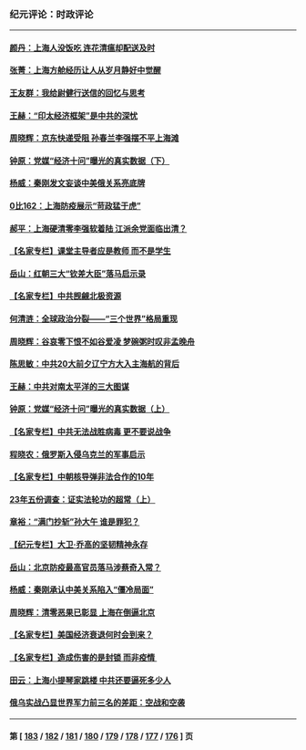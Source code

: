 ### 纪元评论：时政评论
---
#### [颜丹：上海人没饭吃 连花清瘟却配送及时](../../pages/nsc1025/n13716269.md) 
#### [张菁：上海方舱经历让人从岁月静好中觉醒](../../pages/nsc1025/n13716254.md) 
#### [王友群：我给尉健行送信的回忆与思考](../../pages/nsc1025/n13715458.md) 
#### [王赫：“印太经济框架”是中共的深忧](../../pages/nsc1025/n13715793.md) 
#### [周晓辉：京东快递受阻 孙春兰李强摆不平上海滩](../../pages/nsc1025/n13715851.md) 
#### [钟原：党媒“经济十问”曝光的真实数据（下）](../../pages/nsc1025/n13715706.md) 
#### [杨威：秦刚发文妄谈中美俄关系亮底牌](../../pages/nsc1025/n13715667.md) 
#### [0比162：上海防疫展示“苛政猛于虎”](../../pages/nsc1025/n13715625.md) 
#### [郝平：上海硬清零李强软着陆 江派余党面临出清？](../../pages/nsc1025/n13715556.md) 
#### [【名家专栏】课堂主导者应是教师 而不是学生](../../pages/nsc1025/n13715546.md) 
#### [岳山：红朝三大“钦差大臣”落马启示录](../../pages/nsc1025/n13715487.md) 
#### [【名家专栏】中共觊觎北极资源](../../pages/nsc1025/n13715368.md) 
#### [何清涟：全球政治分裂——“三个世界”格局重现](../../pages/nsc1025/n13715415.md) 
#### [周晓辉：谷哀零下恨不如谷爱凌 梦碗粥时叹非孟晚舟](../../pages/nsc1025/n13715224.md) 
#### [陈思敏：中共20大前夕辽宁方大入主海航的背后](../../pages/nsc1025/n13715096.md) 
#### [王赫：中共对南太平洋的三大图谋](../../pages/nsc1025/n13715100.md) 
#### [钟原：党媒“经济十问”曝光的真实数据（上）](../../pages/nsc1025/n13714806.md) 
#### [【名家专栏】中共无法战胜病毒 更不要说战争](../../pages/nsc1025/n13714738.md) 
#### [程晓农：俄罗斯入侵乌克兰的军事启示](../../pages/nsc1025/n13714727.md) 
#### [【名家专栏】中朝核导弹非法合作的10年](../../pages/nsc1025/n13714569.md) 
#### [23年五份调查：证实法轮功的超常（上）](../../pages/nsc1025/n13714350.md) 
#### [章裕：“满门抄斩”孙大午 谁是罪犯？](../../pages/nsc1025/n13714269.md) 
#### [【纪元专栏】大卫‧乔高的坚韧精神永存](../../pages/nsc1025/n13711890.md) 
#### [岳山：北京防疫最高官员落马涉蔡奇入常？](../../pages/nsc1025/n13713917.md) 
#### [杨威：秦刚承认中美关系陷入“僵冷局面”](../../pages/nsc1025/n13714010.md) 
#### [周晓辉：清零恶果已彰显 上海在倒逼北京](../../pages/nsc1025/n13713953.md) 
#### [【名家专栏】美国经济衰退何时会到来？](../../pages/nsc1025/n13713786.md) 
#### [【名家专栏】造成伤害的是封锁 而非疫情 ](../../pages/nsc1025/n13713773.md) 
#### [田云：上海小提琴家跳楼 中共还要逼死多少人](../../pages/nsc1025/n13713485.md) 
#### [俄乌实战凸显世界军力前三名的差距：空战和空袭](../../pages/nsc1025/n13713544.md) 

---
#### 第 [ [183](./183.md) / [182](./182.md) / [181](./181.md) / [180](./180.md) / [179](./179.md) / [178](./178.md) / [177](./177.md) / [176](./176.md) ] 页
